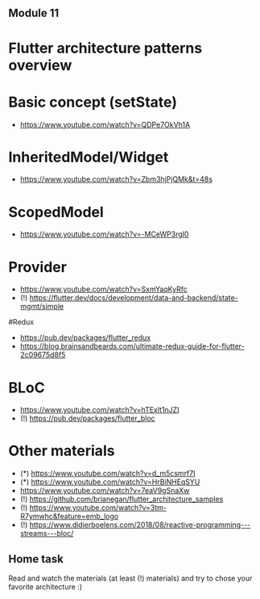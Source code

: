 ## Module 11

#  Flutter architecture patterns overview

# Basic concept (setState)
 - https://www.youtube.com/watch?v=QDPe7OkVh1A
 
 # InheritedModel/Widget
 - https://www.youtube.com/watch?v=Zbm3hjPjQMk&t=48s
 
 # ScopedModel
 - https://www.youtube.com/watch?v=-MCeWP3rgI0
 
 # Provider
 - https://www.youtube.com/watch?v=SxmYaqKyRfc
 - (!) https://flutter.dev/docs/development/data-and-backend/state-mgmt/simple
 
 #Redux
 - https://pub.dev/packages/flutter_redux
 - https://blog.brainsandbeards.com/ultimate-redux-guide-for-flutter-2c09675d8f5
  
 # BLoC
 - https://www.youtube.com/watch?v=hTExlt1nJZI
  - (!) https://pub.dev/packages/flutter_bloc

 # Other materials
 - (*) https://www.youtube.com/watch?v=d_m5csmrf7I
 - (*) https://www.youtube.com/watch?v=HrBiNHEqSYU
 - https://www.youtube.com/watch?v=7eaV9gSnaXw
 - (!) https://github.com/brianegan/flutter_architecture_samples
 - (!) https://www.youtube.com/watch?v=3tm-R7ymwhc&feature=emb_logo
 - (!) https://www.didierboelens.com/2018/08/reactive-programming---streams---bloc/
 
## Home task

Read and watch the materials (at least (!) materials) and try to chose your 
favorite 
architecture :)
